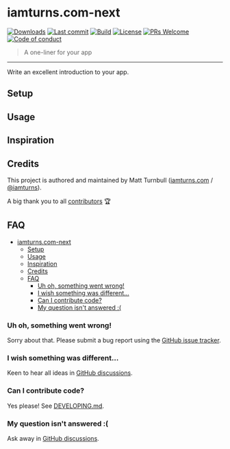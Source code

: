 # iamturns.com-next

[![Downloads](https://img.shields.io/npm/dt/iamturns.com-next.svg?style=flat-square)](https://www.npmjs.com/package/iamturns.com-next) [![Last commit](https://img.shields.io/github/last-commit/iamturns/iamturns.com-next.svg?style=flat-square)](https://github.com/iamturns/iamturns.com-next/graphs/commit-activity) [![Build](https://img.shields.io/circleci/project/github/iamturns/iamturns.com-next/master.svg?style=flat-square)](https://circleci.com/gh/iamturns/iamturns.com-next) [![License](https://img.shields.io/github/license/iamturns/iamturns.com-next.svg?style=flat-square)](https://github.com/iamturns/iamturns.com-next/blob/master/LICENSE) [![PRs Welcome](https://img.shields.io/badge/PRs-welcome-brightgreen.svg?style=flat-square)](https://github.com/iamturns/iamturns.com-next#can-i-contribute-code) [![Code of conduct](https://img.shields.io/badge/code%20of-conduct-ff69b4.svg?style=flat-square)](https://github.com/iamturns/iamturns.com-next/blob/master/CODE_OF_CONDUCT.md)

> A one-liner for your app

---

Write an excellent introduction to your app.

## Setup

## Usage

## Inspiration

## Credits

This project is authored and maintained by Matt Turnbull ([iamturns.com](https://iamturns.com) / [@iamturns](https://twitter.com/iamturns)).

A big thank you to all [contributors](https://github.com/iamturns/iamturns.com-next/graphs/contributors) 🏆

## FAQ

<!-- START doctoc generated TOC please keep comment here to allow auto update -->
<!-- DON'T EDIT THIS SECTION, INSTEAD RE-RUN doctoc TO UPDATE -->

- [iamturns.com-next](#iamturnscom-next)
  - [Setup](#setup)
  - [Usage](#usage)
  - [Inspiration](#inspiration)
  - [Credits](#credits)
  - [FAQ](#faq)
    - [Uh oh, something went wrong!](#uh-oh-something-went-wrong)
    - [I wish something was different…](#i-wish-something-was-different)
    - [Can I contribute code?](#can-i-contribute-code)
    - [My question isn't answered :(](#my-question-isnt-answered-)

<!-- END doctoc generated TOC please keep comment here to allow auto update -->

### Uh oh, something went wrong!

Sorry about that. Please submit a bug report using the [GitHub issue tracker](https://github.com/iamturns/iamturns.com-next/issues).

### I wish something was different…

Keen to hear all ideas in [GitHub discussions](https://github.com/iamturns/iamturns.com-next/discussions).

### Can I contribute code?

Yes please! See [DEVELOPING.md](./DEVELOPING.md).

### My question isn't answered :(

Ask away in [GitHub discussions](https://github.com/iamturns/iamturns.com-next/discussions).
